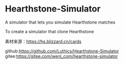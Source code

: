# Hearthstone-Simulator
A simulator that lets you simulate Hearthstone matches

To create a simulator that clone Hearthstone

素材来源：https://hs.blizzard.cn/cards

github:https://github.com/Luthics/Hearthstone-Simulator 
gitee:https://gitee.com/wenl_com/hearthstone-simulator